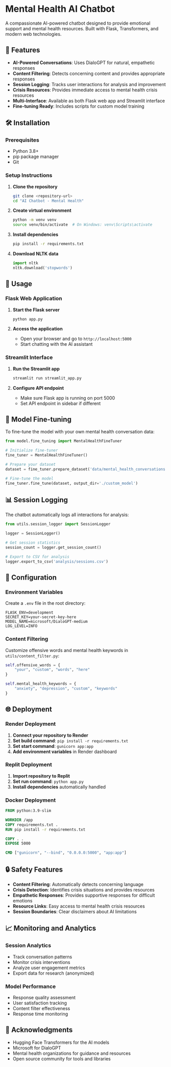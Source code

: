 # Mental Health AI Chatbot

A compassionate AI-powered chatbot designed to provide emotional support and mental health resources. Built with Flask, Transformers, and modern web technologies.

## 🌟 Features

- **AI-Powered Conversations**: Uses DialoGPT for natural, empathetic responses
- **Content Filtering**: Detects concerning content and provides appropriate responses
- **Session Logging**: Tracks user interactions for analysis and improvement
- **Crisis Resources**: Provides immediate access to mental health crisis resources
- **Multi-Interface**: Available as both Flask web app and Streamlit interface
- **Fine-tuning Ready**: Includes scripts for custom model training

## 🛠️ Installation

### Prerequisites
- Python 3.8+
- pip package manager
- Git

### Setup Instructions

1. **Clone the repository**
   ```bash
   git clone <repository-url>
   cd "AI Chatbot - Mental Health"
   ```

2. **Create virtual environment**
   ```bash
   python -m venv venv
   source venv/bin/activate  # On Windows: venv\Scripts\activate
   ```

3. **Install dependencies**
   ```bash
   pip install -r requirements.txt
   ```

4. **Download NLTK data**
   ```python
   import nltk
   nltk.download('stopwords')
   ```

## 🚀 Usage

### Flask Web Application

1. **Start the Flask server**
   ```bash
   python app.py
   ```

2. **Access the application**
   - Open your browser and go to `http://localhost:5000`
   - Start chatting with the AI assistant

### Streamlit Interface

1. **Run the Streamlit app**
   ```bash
   streamlit run streamlit_app.py
   ```

2. **Configure API endpoint**
   - Make sure Flask app is running on port 5000
   - Set API endpoint in sidebar if different

## 🧠 Model Fine-tuning

To fine-tune the model with your own mental health conversation data:

```python
from model.fine_tuning import MentalHealthFineTuner

# Initialize fine-tuner
fine_tuner = MentalHealthFineTuner()

# Prepare your dataset
dataset = fine_tuner.prepare_dataset('data/mental_health_conversations.json')

# Fine-tune the model
fine_tuner.fine_tune(dataset, output_dir='./custom_model')
```

## 📊 Session Logging

The chatbot automatically logs all interactions for analysis:

```python
from utils.session_logger import SessionLogger

logger = SessionLogger()

# Get session statistics
session_count = logger.get_session_count()

# Export to CSV for analysis
logger.export_to_csv('analysis/sessions.csv')
```

## 🔧 Configuration

### Environment Variables
Create a `.env` file in the root directory:

```env
FLASK_ENV=development
SECRET_KEY=your-secret-key-here
MODEL_NAME=microsoft/DialoGPT-medium
LOG_LEVEL=INFO
```

### Content Filtering
Customize offensive words and mental health keywords in `utils/content_filter.py`:

```python
self.offensive_words = {
    "your", "custom", "words", "here"
}

self.mental_health_keywords = {
    "anxiety", "depression", "custom", "keywords"
}
```

## 🌐 Deployment

### Render Deployment

1. **Connect your repository to Render**
2. **Set build command**: `pip install -r requirements.txt`
3. **Set start command**: `gunicorn app:app`
4. **Add environment variables** in Render dashboard

### Replit Deployment

1. **Import repository to Replit**
2. **Set run command**: `python app.py`
3. **Install dependencies** automatically handled

### Docker Deployment

```dockerfile
FROM python:3.9-slim

WORKDIR /app
COPY requirements.txt .
RUN pip install -r requirements.txt

COPY . .
EXPOSE 5000

CMD ["gunicorn", "--bind", "0.0.0.0:5000", "app:app"]
```

## 🔒 Safety Features

- **Content Filtering**: Automatically detects concerning language
- **Crisis Detection**: Identifies crisis situations and provides resources
- **Empathetic Responses**: Provides supportive responses for difficult emotions
- **Resource Links**: Easy access to mental health crisis resources
- **Session Boundaries**: Clear disclaimers about AI limitations

## 📈 Monitoring and Analytics

### Session Analytics
- Track conversation patterns
- Monitor crisis interventions
- Analyze user engagement metrics
- Export data for research (anonymized)

### Model Performance
- Response quality assessment
- User satisfaction tracking
- Content filter effectiveness
- Response time monitoring

## 🙏 Acknowledgments

- Hugging Face Transformers for the AI models
- Microsoft for DialoGPT
- Mental health organizations for guidance and resources
- Open source community for tools and libraries
